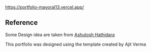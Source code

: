 https://portfolio-mayoral13.vercel.app/

## Reference 
Some Design idea are taken from [Ashutosh Hathidara](https://github.com/ashutosh1919/masterPortfolio)


This portfolio was designed using the template created by Ajit Verma
